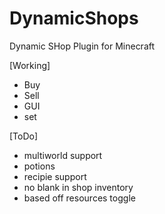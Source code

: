 # DynamicShops
Dynamic SHop Plugin for Minecraft

[Working]
 - Buy
 - Sell
 - GUI
 - set

[ToDo]
 
 - multiworld support
 - potions
 - recipie support
 - no blank in shop inventory
 - based off resources toggle
